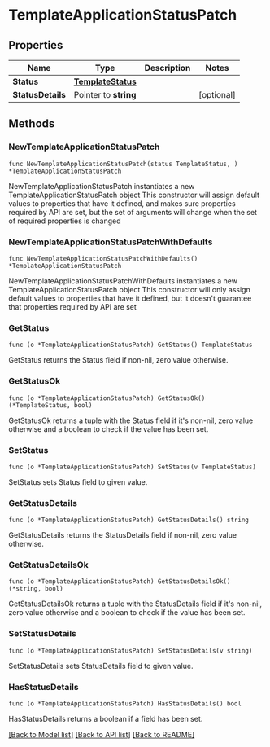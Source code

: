 # TemplateApplicationStatusPatch

## Properties

Name | Type | Description | Notes
------------ | ------------- | ------------- | -------------
**Status** | [**TemplateStatus**](TemplateStatus.md) |  | 
**StatusDetails** | Pointer to **string** |  | [optional] 

## Methods

### NewTemplateApplicationStatusPatch

`func NewTemplateApplicationStatusPatch(status TemplateStatus, ) *TemplateApplicationStatusPatch`

NewTemplateApplicationStatusPatch instantiates a new TemplateApplicationStatusPatch object
This constructor will assign default values to properties that have it defined,
and makes sure properties required by API are set, but the set of arguments
will change when the set of required properties is changed

### NewTemplateApplicationStatusPatchWithDefaults

`func NewTemplateApplicationStatusPatchWithDefaults() *TemplateApplicationStatusPatch`

NewTemplateApplicationStatusPatchWithDefaults instantiates a new TemplateApplicationStatusPatch object
This constructor will only assign default values to properties that have it defined,
but it doesn't guarantee that properties required by API are set

### GetStatus

`func (o *TemplateApplicationStatusPatch) GetStatus() TemplateStatus`

GetStatus returns the Status field if non-nil, zero value otherwise.

### GetStatusOk

`func (o *TemplateApplicationStatusPatch) GetStatusOk() (*TemplateStatus, bool)`

GetStatusOk returns a tuple with the Status field if it's non-nil, zero value otherwise
and a boolean to check if the value has been set.

### SetStatus

`func (o *TemplateApplicationStatusPatch) SetStatus(v TemplateStatus)`

SetStatus sets Status field to given value.


### GetStatusDetails

`func (o *TemplateApplicationStatusPatch) GetStatusDetails() string`

GetStatusDetails returns the StatusDetails field if non-nil, zero value otherwise.

### GetStatusDetailsOk

`func (o *TemplateApplicationStatusPatch) GetStatusDetailsOk() (*string, bool)`

GetStatusDetailsOk returns a tuple with the StatusDetails field if it's non-nil, zero value otherwise
and a boolean to check if the value has been set.

### SetStatusDetails

`func (o *TemplateApplicationStatusPatch) SetStatusDetails(v string)`

SetStatusDetails sets StatusDetails field to given value.

### HasStatusDetails

`func (o *TemplateApplicationStatusPatch) HasStatusDetails() bool`

HasStatusDetails returns a boolean if a field has been set.


[[Back to Model list]](../README.md#documentation-for-models) [[Back to API list]](../README.md#documentation-for-api-endpoints) [[Back to README]](../README.md)



